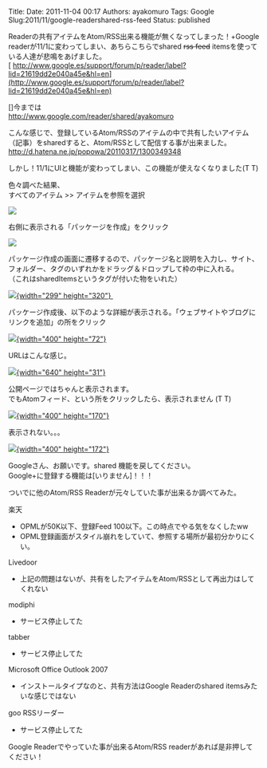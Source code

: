 Title: 
Date: 2011-11-04 00:17
Authors: ayakomuro
Tags:  Google
Slug:2011/11/google-readershared-rss-feed
Status: published


Readerの共有アイテムをAtom/RSS出来る機能が無くなってしまった！+Google
readerが11/1に変わってしまい、あちらこちらでshared ~~rss feed~~
itemsを使っている人達が悲鳴をあげました。  
[ http://www.google.es/support/forum/p/reader/label?lid=21619dd2e040a45e&hl=en](http://www.google.es/support/forum/p/reader/label?lid=21619dd2e040a45e&hl=en)

[]今までは  
<http://www.google.com/reader/shared/ayakomuro>

こんな感じで、登録しているAtom/RSSのアイテムの中で共有したいアイテム（記事）をsharedすると、Atom/RSSとして配信する事が出来ました。  
<http://d.hatena.ne.jp/popowa/20110317/1300349348>

しかし！11/1にUIと機能が変わってしまい、この機能が使えなくなりました(T
T)

色々調べた結果、  
すべてのアイテム \>\> アイテムを参照を選択

[![](http://2.bp.blogspot.com/-ysz1PQi-Y8c/TrMs5GiUuFI/AAAAAAAAOio/ezvM1RNZ9no/s1600/%25E3%2582%25B9%25E3%2582%25AF%25E3%2583%25AA%25E3%2583%25BC%25E3%2583%25B3%25E3%2582%25B7%25E3%2583%25A7%25E3%2583%2583%25E3%2583%2588%25EF%25BC%25882011-11-04+9.06.30%25EF%25BC%2589.png)](http://2.bp.blogspot.com/-ysz1PQi-Y8c/TrMs5GiUuFI/AAAAAAAAOio/ezvM1RNZ9no/s1600/%25E3%2582%25B9%25E3%2582%25AF%25E3%2583%25AA%25E3%2583%25BC%25E3%2583%25B3%25E3%2582%25B7%25E3%2583%25A7%25E3%2583%2583%25E3%2583%2588%25EF%25BC%25882011-11-04+9.06.30%25EF%25BC%2589.png)

右側に表示される「パッケージを作成」をクリック

[![](http://2.bp.blogspot.com/-RqlOa4zr9J4/TrMs52th8JI/AAAAAAAAOis/67GTAuEejuk/s1600/%25E3%2582%25B9%25E3%2582%25AF%25E3%2583%25AA%25E3%2583%25BC%25E3%2583%25B3%25E3%2582%25B7%25E3%2583%25A7%25E3%2583%2583%25E3%2583%2588%25EF%25BC%25882011-11-04+9.06.35%25EF%25BC%2589.png)](http://2.bp.blogspot.com/-RqlOa4zr9J4/TrMs52th8JI/AAAAAAAAOis/67GTAuEejuk/s1600/%25E3%2582%25B9%25E3%2582%25AF%25E3%2583%25AA%25E3%2583%25BC%25E3%2583%25B3%25E3%2582%25B7%25E3%2583%25A7%25E3%2583%2583%25E3%2583%2588%25EF%25BC%25882011-11-04+9.06.35%25EF%25BC%2589.png)

パッケージ作成の画面に遷移するので、パッケージ名と説明を入力し、サイト、フォルダー、タグのいずれかをドラッグ＆ドロップして枠の中に入れる。  
（これはsharedItemsというタグが付いた物をいれた）

[![](http://4.bp.blogspot.com/-36G2gfCNAJg/TrMs6cDm4BI/AAAAAAAAOi4/j96L488uGp4/s320/%25E3%2582%25B9%25E3%2582%25AF%25E3%2583%25AA%25E3%2583%25BC%25E3%2583%25B3%25E3%2582%25B7%25E3%2583%25A7%25E3%2583%2583%25E3%2583%2588%25EF%25BC%25882011-11-04+9.07.05%25EF%25BC%2589.png){width="299"
height="320"} ](http://4.bp.blogspot.com/-36G2gfCNAJg/TrMs6cDm4BI/AAAAAAAAOi4/j96L488uGp4/s1600/%25E3%2582%25B9%25E3%2582%25AF%25E3%2583%25AA%25E3%2583%25BC%25E3%2583%25B3%25E3%2582%25B7%25E3%2583%25A7%25E3%2583%2583%25E3%2583%2588%25EF%25BC%25882011-11-04+9.07.05%25EF%25BC%2589.png)

パッケージ作成後、以下のような詳細が表示される。「ウェブサイトやブログにリンクを追加」の所をクリック

[![](http://3.bp.blogspot.com/-lO7qvlLaZDs/TrMs8KAujlI/AAAAAAAAOi8/htMCixt13io/s400/%25E3%2582%25B9%25E3%2582%25AF%25E3%2583%25AA%25E3%2583%25BC%25E3%2583%25B3%25E3%2582%25B7%25E3%2583%25A7%25E3%2583%2583%25E3%2583%2588%25EF%25BC%25882011-11-04+9.07.14%25EF%25BC%2589.png){width="400"
height="72"}](http://3.bp.blogspot.com/-lO7qvlLaZDs/TrMs8KAujlI/AAAAAAAAOi8/htMCixt13io/s1600/%25E3%2582%25B9%25E3%2582%25AF%25E3%2583%25AA%25E3%2583%25BC%25E3%2583%25B3%25E3%2582%25B7%25E3%2583%25A7%25E3%2583%2583%25E3%2583%2588%25EF%25BC%25882011-11-04+9.07.14%25EF%25BC%2589.png)

URLはこんな感じ。

[![](http://4.bp.blogspot.com/-kPKdG-mX2J0/TrMs8fEDc9I/AAAAAAAAOjA/TLW6lu01j9Q/s640/%25E3%2582%25B9%25E3%2582%25AF%25E3%2583%25AA%25E3%2583%25BC%25E3%2583%25B3%25E3%2582%25B7%25E3%2583%25A7%25E3%2583%2583%25E3%2583%2588%25EF%25BC%25882011-11-04+9.07.22%25EF%25BC%2589.png){width="640"
height="31"}](http://4.bp.blogspot.com/-kPKdG-mX2J0/TrMs8fEDc9I/AAAAAAAAOjA/TLW6lu01j9Q/s1600/%25E3%2582%25B9%25E3%2582%25AF%25E3%2583%25AA%25E3%2583%25BC%25E3%2583%25B3%25E3%2582%25B7%25E3%2583%25A7%25E3%2583%2583%25E3%2583%2588%25EF%25BC%25882011-11-04+9.07.22%25EF%25BC%2589.png)

公開ページではちゃんと表示されます。  
でもAtomフィード、という所をクリックしたら、表示されません (T T)

[![](http://4.bp.blogspot.com/-s-A1I2l2LZY/TrMs9GM-zWI/AAAAAAAAOjQ/myW0rRCoRkM/s400/%25E3%2582%25B9%25E3%2582%25AF%25E3%2583%25AA%25E3%2583%25BC%25E3%2583%25B3%25E3%2582%25B7%25E3%2583%25A7%25E3%2583%2583%25E3%2583%2588%25EF%25BC%25882011-11-04+9.07.27%25EF%25BC%2589.png){width="400"
height="170"}](http://4.bp.blogspot.com/-s-A1I2l2LZY/TrMs9GM-zWI/AAAAAAAAOjQ/myW0rRCoRkM/s1600/%25E3%2582%25B9%25E3%2582%25AF%25E3%2583%25AA%25E3%2583%25BC%25E3%2583%25B3%25E3%2582%25B7%25E3%2583%25A7%25E3%2583%2583%25E3%2583%2588%25EF%25BC%25882011-11-04+9.07.27%25EF%25BC%2589.png)

表示されない。。。

[![](http://3.bp.blogspot.com/-mWLKxibAwrg/TrMs-StYL2I/AAAAAAAAOjU/C4aJjPQo9lk/s400/%25E3%2582%25B9%25E3%2582%25AF%25E3%2583%25AA%25E3%2583%25BC%25E3%2583%25B3%25E3%2582%25B7%25E3%2583%25A7%25E3%2583%2583%25E3%2583%2588%25EF%25BC%25882011-11-04+9.07.38%25EF%25BC%2589.png){width="400"
height="172"}](http://3.bp.blogspot.com/-mWLKxibAwrg/TrMs-StYL2I/AAAAAAAAOjU/C4aJjPQo9lk/s1600/%25E3%2582%25B9%25E3%2582%25AF%25E3%2583%25AA%25E3%2583%25BC%25E3%2583%25B3%25E3%2582%25B7%25E3%2583%25A7%25E3%2583%2583%25E3%2583%2588%25EF%25BC%25882011-11-04+9.07.38%25EF%25BC%2589.png)

Googleさん、お願いです。shared 機能を戻してください。  
Google+に登録する機能は[いりません]！！！

ついでに他のAtom/RSS Readerが元々していた事が出来るか調べてみた。

楽天

-   OPMLが50K以下、登録Feed 100以下。この時点でやる気をなくしたww
-   OPML登録画面がスタイル崩れをしていて、参照する場所が最初分かりにくい。

Livedoor

-   上記の問題はないが、共有をしたアイテムをAtom/RSSとして再出力はしてくれない

modiphi

-   サービス停止してた

tabber

-   サービス停止してた

Microsoft Office Outlook 2007

-   インストールタイプなのと、共有方法はGoogle Readerのshared
    itemsみたいな感じではない

goo RSSリーダー

-   サービス停止してた 

Google Readerでやっていた事が出来るAtom/RSS
readerがあれば是非押してください！

<!-- -->
